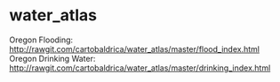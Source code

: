 # water_atlas

Oregon Flooding: http://rawgit.com/cartobaldrica/water_atlas/master/flood_index.html <br>
Oregon Drinking Water: http://rawgit.com/cartobaldrica/water_atlas/master/drinking_index.html
